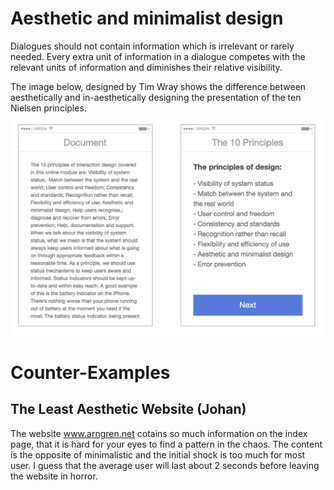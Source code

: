 # Aesthetic and minimalist design

Dialogues should not contain information which is irrelevant or rarely needed. Every extra unit of information in a dialogue competes with the relevant units of information and diminishes their relative visibility.

The image below, designed by Tim Wray shows the difference between aesthetically and in-aesthetically designing the presentation of the ten Nielsen principles.
![](images/principles-as-ui-dialog.png)

# Counter-Examples

## The Least Aesthetic Website (Johan)

The website www.arngren.net cotains so much information on the index page, that it is hard for your eyes to find a pattern in the chaos. The content is the opposite of minimalistic and the initial shock is too much for most user. I guess that the average user will last about 2 seconds before leaving the website in horror.
